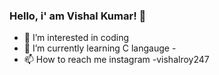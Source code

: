    ### Hello, i' am Vishal Kumar! 👋
   
- 👀 I’m interested in coding
- 🌱 I’m currently learning C langauge
-<!-- 💞️ I’m looking to collaborate on ...-->
- 📫 How to reach me instagram -vishalroy247

<!---
Vishal7547/Vishal7547 is a ✨ special ✨ repository because its `README.md` (this file) appears on your GitHub profile.
You can click the Preview link to take a look at your changes.
--->
